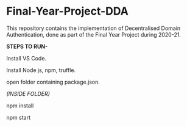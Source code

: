 # Final-Year-Project-DDA
This repository contains the implementation of Decentralised Domain Authentication, done as part of the Final Year Project during 2020-21.


**STEPS TO RUN-**

Install VS Code.


Install Node js, npm, truffle.


open folder containing package.json.


_(INSIDE FOLDER)_ 


npm install


npm start 





                 
